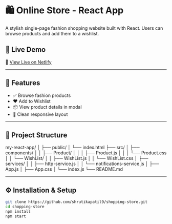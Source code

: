 # 🛍️ Online Store - React App

A stylish single-page fashion shopping website built with React. Users can browse products and add them to a wishlist.

## 🚀 Live Demo

🔗 [View Live on Netlify](https://onlinestore090.netlify.app/)  


---


## 🧩 Features

- ✅ Browse fashion products
- ❤️ Add to Wishlist
- 📦 View product details in modal
- 💅 Clean responsive layout

---

## 📁 Project Structure

my-react-app/
│
├── public/
│ └── index.html
├── src/
│ ├── components/
│ │ ├── Product/
│ │ │ ├── Product.js
│ │ │ └── Product.css
│ │ └── WishList/
│ │ ├── WishList.js
│ │ └── WishList.css
│ ├── services/
│ │ ├── http-service.js
│ │ └── notifications-service.js
│ ├── App.js
│ ├── App.css
│ └── index.js
└── README.md


---

## ⚙️ Installation & Setup

```bash
git clone https://github.com/shrutikapatil9/shopping-store.git
cd shopping-store
npm install
npm start

